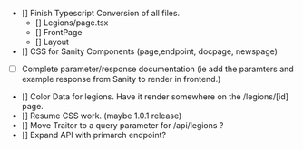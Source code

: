 - [] Finish Typescript Conversion of all files.
    - [] Legions/page.tsx
    - [] FrontPage
    - [] Layout
- [] CSS for Sanity Components (page,endpoint, docpage, newspage)
- [ ] Complete parameter/response documentation (ie add the paramters and example response from Sanity to render in frontend.)
- [] Color Data for legions. Have it render somewhere on the /legions/[id] page.
- [] Resume CSS work. (maybe 1.0.1 release)
- [] Move Traitor to a query parameter for /api/legions ?
- [] Expand API with primarch endpoint?
